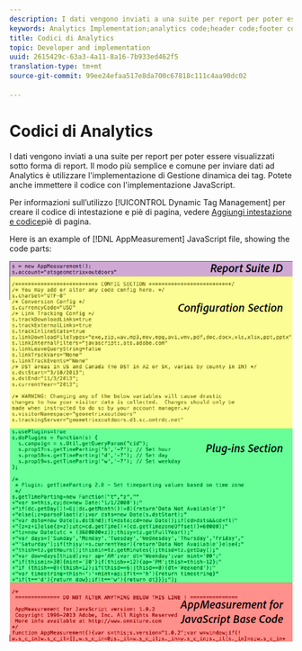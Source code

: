 ```yaml
---
description: I dati vengono inviati a una suite per report per poter essere visualizzati sotto forma di report. Il modo più semplice e comune per inviare dati ad Analytics è utilizzare l'implementazione di Gestione dinamica dei tag. Potete anche immettere il codice con l'implementazione JavaScript.
keywords: Analytics Implementation;analytics code;header code;footer code;header;footer;dynamic tag management;dtm;javascript
title: Codici di Analytics
topic: Developer and implementation
uuid: 2615429c-63a3-4a11-8a16-7b933ed462f5
translation-type: tm+mt
source-git-commit: 99ee24efaa517e8da700c67818c111c4aa90dc02

---
```



# Codici di Analytics

I dati vengono inviati a una suite per report per poter essere visualizzati sotto forma di report. Il modo più semplice e comune per inviare dati ad Analytics è utilizzare l'implementazione di Gestione dinamica dei tag. Potete anche immettere il codice con l'implementazione JavaScript.

Per informazioni sull’utilizzo [!UICONTROL Dynamic Tag Management] per creare il codice di intestazione e piè di pagina, vedere [Aggiungi intestazione e codice](/help/implement/c-implement-with-dtm/c-headers-footers/t-header-footer-code.md)piè di pagina.

Here is an example of [!DNL AppMeasurement] JavaScript file, showing the code parts:

![](assets/appmeasurement-js.png)


